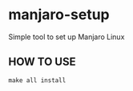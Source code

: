 manjaro-setup
=============

Simple tool to set up Manjaro Linux

HOW TO USE
----------

    make all install
